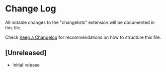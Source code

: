 # Change Log

All notable changes to the "changelists" extension will be documented in this file.

Check [Keep a Changelog](http://keepachangelog.com/) for recommendations on how to structure this file.

## [Unreleased]

- Initial release